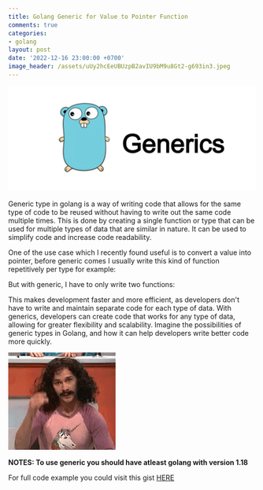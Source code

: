 ```yaml
---
title: Golang Generic for Value to Pointer Function
comments: true
categories:
- golang
layout: post
date: '2022-12-16 23:00:00 +0700'
image_header: /assets/uUy2hcEeUBUzpB2avIU9bM9u8Gt2-g693in3.jpeg
---
```


![Golang Generic](/assets/uUy2hcEeUBUzpB2avIU9bM9u8Gt2-g693in3.jpeg)

Generic type in golang is a way of writing code that allows for the same type of code to be reused without having to write out the same code multiple times. This is done by creating a single function or type that can be used for multiple types of data that are similar in nature. It can be used to simplify code and increase code readability.

One of the use case which I recently found useful is to convert a value into pointer, before generic comes I usually write this kind of function repetitively per type for example:

<code data-gist-id="9aa38a3017c597ea5c293b5b27a7444c" data-gist-line="38-82"></code>

But with generic, I have to only write two functions:

<code data-gist-id="9aa38a3017c597ea5c293b5b27a7444c" data-gist-line="84-93"></code>

This makes development faster and more efficient, as developers don't have to write and maintain separate code for each type of data. With generics, developers can create code that works for any type of data, allowing for greater flexibility and scalability. Imagine the possibilities of generic types in Golang, and how it can help developers write better code more quickly.

![magic meme gif](/assets/magic-meme.gif)

**NOTES: To use generic you should have atleast golang with version 1.18**

For full code example you could visit this gist [HERE](https://gist.github.com/insomnius/9aa38a3017c597ea5c293b5b27a7444c)


<script
  type="text/javascript"
  src="/assets/gist-embed.min.js"
></script>